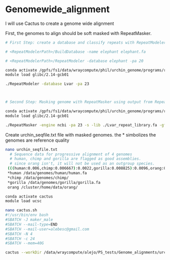 # Genomewide_alignment
I will use Cactus to create a genome wide alignment


First, the genomes to align should be soft masked with RepeatMasker.


```bash
# First Step: create a database and classify repeats with RepeatModeler

# <RepeatModelerPath>/BuildDatabase -name elephant elephant.fa

# <RepeatModelerPath>/RepeatModeler -database elephant -pa 20

conda activate /gpfs/fs1/data/wraycompute/phil/urchin_genome/programs/repeat_masker_test
module load glibc/2.14-gcb01

./RepeatModeler -database Lvar -pa 23



# Second Step: Masking genome with RepeatMasker using output from RepeatModeler.

conda activate /gpfs/fs1/data/wraycompute/phil/urchin_genome/programs/repeat_masker_test
module load glibc/2.14-gcb01

./RepeatMasker -engine ncbi -pa 23 -s -lib ./Lvar_repeat_library.fa -gff -dir Lvar_mask_custom -xsmall /data/wraycompute/phil/urchin_genome/assemblies/scaffolds/Lvar_genome.fasta

```

Create urchin_seqfile.txt file with masked genomes.
the \* simbolizes the genomes are reference quality

```bash
nano urchin_seqfile.txt
  # Sequence data for progressive alignment of 4 genomes
  # human, chimp and gorilla are flagged as good assemblies.
  # since orang isn't, it will not be used as an outgroup species.
 (((human:0.006,chimp:0.006667):0.0022,gorilla:0.008825):0.0096,orang:0.01831);
 *human /data/genomes/human/human.fa
 *chimp /data/genomes/chimp/
 *gorilla /data/genomes/gorilla/gorilla.fa
 orang /cluster/home/data/orang/


```




```bash
conda activate cactus
module load ucsc

nano cactus.sh
#!/usr/bin/env bash
#SBATCH -J maker_male
#SBATCH --mail-type=END
#SBATCH --mail-user=alebesc@gmail.com
#SBATCH -N 4
#SBATCH -c 24
#SBATCH --mem=40G

cactus --workDir /data/wraycompute/alejo/PS_tests/Genome_alignments/urchins/urchin2wkdir --maxCores 96 --maxMemory 150G jobStore_urchin2 urchin_seqfile.txt urchins2.hal --binariesMode local


```



